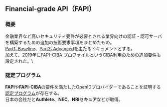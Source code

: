 ## Financial-grade API（FAPI）

### 概要

金融業界など高いセキュリティ要件が必要とされる業界向けの認証・認可サーバを構築するための追加の技術要求事項をまとめたもの。 \
[Part1: Baseline](https://openid.net/specs/openid-financial-api-part-1-1_0.html)、[Part2: Advanced](https://openid.net/specs/openid-financial-api-part-2-1_0-final.html)を主たるドキュメントとする。\
加えて、2019年に[FAPI-CIBA プロファイル](https://openid.net/specs/openid-financial-api-ciba-ID1.html)というCIBA利用のための追加要件も設定された。\

### 認定プログラム

**FAPI**や**FAPI-CIBA**の要件を満たしたOpenIDプロバイダーであることを証明する[認定プログラム](https://openid.net/certification/#FAPI_OPs)が存在する。\
日本の会社だと**Authlete**、**NEC**、**NRIセキュア**などが取得。
